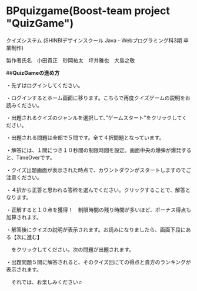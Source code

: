 # BPquizgame(Boost-team project "QuizGame")
クイズシステム (SHINBIデザインスクール Java・Webプログラミング科3期 卒業制作)

製作者氏名　小田貴正　砂岡祐太　坪井雅也　大島之敬


##**QuizGameの進め方**

・先ずはログインしてください。

・ログインするとホーム画面に移ります。こちらで再度クイズゲームの説明をお読みください。

・出題されるクイズのジャンルを選択して、”ゲームスタート”をクリックしてください。

・出題される問題は全部で５問です。全て４択問題となっています。

・解答には、１問につき１０秒間の制限時間を設定。画面中央の爆弾が爆発すると、TimeOverです。

・クイズ出題画面が表示された時点で、カウントダウンがスタートしますのでご注意ください。

・４択から正答と思われる答枠を選んでください。クリックすることで、解答となります。

・正解すると１０点を獲得！　制限時間の残り時間が多いほど、ボーナス得点も加算されます。

・解答後にクイズの説明が表示されます。お読みになりましたら、画面下段にある【次に進む】

　をクリックしてください。次の問題が出題されます。
 
・出題問題５問に解答されると、そのクイズ回にての得点と貴方のランキングが表示されます。

　それでは、お楽しみください♬
 
